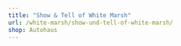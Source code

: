 ```yaml
---
title: "Show & Tell of White Marsh"
url: /white-marsh/show-und-tell-of-white-marsh/
shop: Autohaus
---
```

